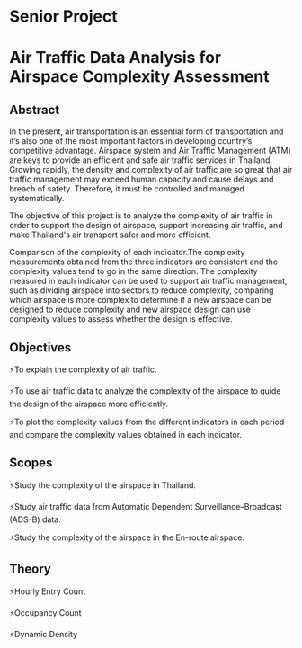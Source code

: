 # Senior Project
# Air Traffic Data Analysis for Airspace Complexity Assessment
## Abstract
In the present, air transportation is an essential form of transportation and it’s also one of the most
important factors in developing country’s competitive advantage. Airspace system and Air Traffic
Management (ATM) are keys to provide an efficient and safe air traffic services in Thailand. Growing
rapidly, the density and complexity of air traffic are so great that air traffic management may exceed
human capacity and cause delays and breach of safety. Therefore, it must be controlled and managed
systematically.

The objective of this project is to analyze the complexity of air traffic in order to support the design
of airspace, support increasing air traffic, and make Thailand's air transport safer and more efficient.

Comparison of the complexity of each indicator.The complexity measurements obtained from the
three indicators are consistent and the complexity values tend to go in the same direction. The
complexity measured in each indicator can be used to support air traffic management, such as dividing
airspace into sectors to reduce complexity, comparing which airspace is more complex to determine if
a new airspace can be designed to reduce complexity and new airspace design can use complexity
values to assess whether the design is effective.

## Objectives

⚡To explain the complexity of air traffic.

⚡To use air traffic data to analyze the complexity of the airspace to guide the design of the airspace more efficiently.

⚡To plot the complexity values from the different indicators in each period and compare the complexity values obtained in each indicator.

## Scopes

⚡Study the complexity of the airspace in Thailand.

⚡Study air traffic data from Automatic Dependent Surveillance–Broadcast (ADS-B) data.

⚡Study the complexity of the airspace in the En-route airspace.

## Theory

⚡Hourly Entry Count

⚡Occupancy Count

⚡Dynamic Density
